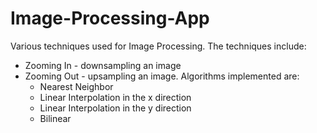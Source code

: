 # Image-Processing-App
Various techniques used for Image Processing. The techniques include:

 * Zooming In - downsampling an image
 * Zooming Out - upsampling an image. Algorithms implemented are:
   * Nearest Neighbor
   * Linear Interpolation in the x direction
   * Linear Interpolation in the y direction
   * Bilinear
